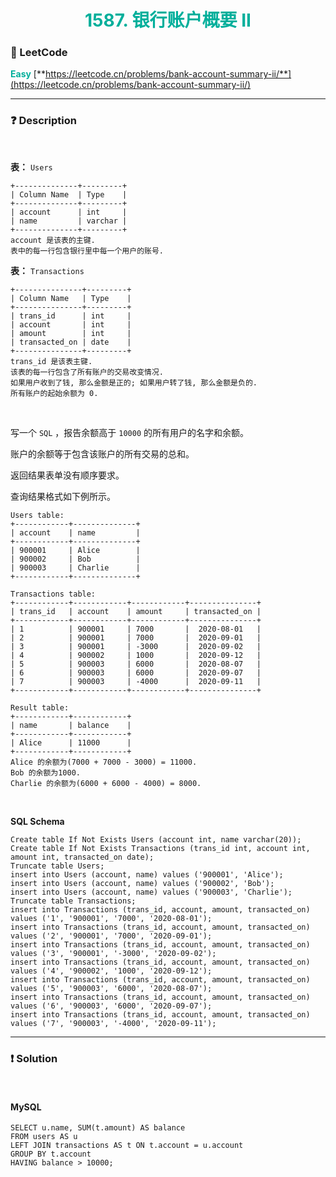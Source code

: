 <h1 style="text-align: center;"> <span style="color: #00AF9B;">1587. 银行账户概要 II</span> </h1>

### 🚀 LeetCode

<base target="_blank">

<span style="color: #00AF9B;">**Easy**</span> [**https://leetcode.cn/problems/bank-account-summary-ii/**](https://leetcode.cn/problems/bank-account-summary-ii/)

---

### ❓ Description

<br/>

**表：** `Users`

```
+--------------+---------+
| Column Name  | Type    |
+--------------+---------+
| account      | int     |
| name         | varchar |
+--------------+---------+
account 是该表的主键.
表中的每一行包含银行里中每一个用户的账号.
```

**表：** `Transactions`

```
+---------------+---------+
| Column Name   | Type    |
+---------------+---------+
| trans_id      | int     |
| account       | int     |
| amount        | int     |
| transacted_on | date    |
+---------------+---------+
trans_id 是该表主键.
该表的每一行包含了所有账户的交易改变情况.
如果用户收到了钱, 那么金额是正的; 如果用户转了钱, 那么金额是负的.
所有账户的起始余额为 0.
```

<br/>

写一个 `SQL` ，报告余额高于 `10000` 的所有用户的名字和余额。

账户的余额等于包含该账户的所有交易的总和。

返回结果表单没有顺序要求。

查询结果格式如下例所示。

```
Users table:
+------------+--------------+
| account    | name         |
+------------+--------------+
| 900001     | Alice        |
| 900002     | Bob          |
| 900003     | Charlie      |
+------------+--------------+

Transactions table:
+------------+------------+------------+---------------+
| trans_id   | account    | amount     | transacted_on |
+------------+------------+------------+---------------+
| 1          | 900001     | 7000       |  2020-08-01   |
| 2          | 900001     | 7000       |  2020-09-01   |
| 3          | 900001     | -3000      |  2020-09-02   |
| 4          | 900002     | 1000       |  2020-09-12   |
| 5          | 900003     | 6000       |  2020-08-07   |
| 6          | 900003     | 6000       |  2020-09-07   |
| 7          | 900003     | -4000      |  2020-09-11   |
+------------+------------+------------+---------------+

Result table:
+------------+------------+
| name       | balance    |
+------------+------------+
| Alice      | 11000      |
+------------+------------+
Alice 的余额为(7000 + 7000 - 3000) = 11000.
Bob 的余额为1000.
Charlie 的余额为(6000 + 6000 - 4000) = 8000.
```

<br/>

**SQL Schema**

```
Create table If Not Exists Users (account int, name varchar(20));
Create table If Not Exists Transactions (trans_id int, account int, amount int, transacted_on date);
Truncate table Users;
insert into Users (account, name) values ('900001', 'Alice');
insert into Users (account, name) values ('900002', 'Bob');
insert into Users (account, name) values ('900003', 'Charlie');
Truncate table Transactions;
insert into Transactions (trans_id, account, amount, transacted_on) values ('1', '900001', '7000', '2020-08-01');
insert into Transactions (trans_id, account, amount, transacted_on) values ('2', '900001', '7000', '2020-09-01');
insert into Transactions (trans_id, account, amount, transacted_on) values ('3', '900001', '-3000', '2020-09-02');
insert into Transactions (trans_id, account, amount, transacted_on) values ('4', '900002', '1000', '2020-09-12');
insert into Transactions (trans_id, account, amount, transacted_on) values ('5', '900003', '6000', '2020-08-07');
insert into Transactions (trans_id, account, amount, transacted_on) values ('6', '900003', '6000', '2020-09-07');
insert into Transactions (trans_id, account, amount, transacted_on) values ('7', '900003', '-4000', '2020-09-11');
```

---

### ❗ Solution

<br/>

#### MySQL

```
SELECT u.name, SUM(t.amount) AS balance
FROM users AS u
LEFT JOIN transactions AS t ON t.account = u.account
GROUP BY t.account
HAVING balance > 10000;
```
